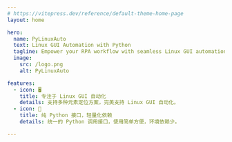 ```yaml
---
# https://vitepress.dev/reference/default-theme-home-page
layout: home

hero:
  name: PyLinuxAuto
  text: Linux GUI Automation with Python
  tagline: Empower your RPA workflow with seamless Linux GUI automation, powered by Python.
  image:
    src: /logo.png
    alt: PyLinuxAuto

features:
  - icon: 🖥️
    title: 专注于 Linux GUI 自动化
    details: 支持多种元素定位方案，完美支持 Linux GUI 自动化。
  - icon: 🐍
    title: 纯 Python 接口，轻量化依赖
    details: 统一的 Python 调用接口，使用简单方便，环境依赖少。

---
```



<script setup>
import {
  VPTeamPage,
  VPTeamPageTitle,
  VPTeamMembers
} from 'vitepress/theme'

const members = [
  {
    avatar: 'https://www.github.com/mikigo.png',
    name: 'mikigo',
    title: 'Creator',
    org: 'PyLinuxAuto',
    orgLink: 'https://github.com/funny-dream/pylinuxauto',
    links: [
      { icon: 'github', link: 'https://github.com/mikigo' },
      { icon: 'x', link: 'https://twitter.com/mikigo_' },
    ]
  },
  {
    avatar: 'https://www.github.com/qisijia367.png',
    name: 'qisijia367',
    title: 'Developer',
    links: [
      { icon: 'github', link: 'https://github.com/qisijia367' },
    ]
  },
  {
    avatar: 'https://www.github.com/KeyLee123.png',
    name: 'KeyLee123',
    title: 'Developer',
    links: [
      { icon: 'github', link: 'https://github.com/KeyLee123' },
    ]
  },
  {
    avatar: 'https://www.github.com/Marszzz1116.png',
    name: 'Marszzz1116',
    title: 'Developer',
    links: [
      { icon: 'github', link: 'https://github.com/Marszzz1116' },
    ]
  },
]

</script>


<VPTeamPage>
  <VPTeamPageTitle>
    <template #title>
      Contributors
    </template>
  </VPTeamPageTitle>
  <VPTeamMembers
    size="small"
    :members="members"
  />
</VPTeamPage>
